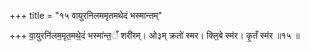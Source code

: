+++
title = "१५ वायुरनिलममृतमथेदं भस्मान्तम्"

+++
वा॒युरनि॑लम॒मृत॒मथे॒दं भस्मा॑न्त॒ँ शरी॑रम्। ओ३म् क्रतो॑ स्मर। क्लि॒बे स्म॑र। कृ॒तँ स्म॑र ॥१५ ॥